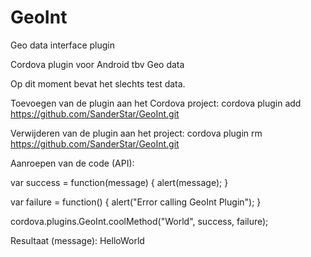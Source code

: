 # GeoInt
Geo data interface plugin

Cordova plugin voor Android tbv Geo data

Op dit moment bevat het slechts test data.

Toevoegen van de plugin aan het Cordova project:
cordova plugin add https://github.com/SanderStar/GeoInt.git

Verwijderen van de plugin aan het project:
cordova plugin rm https://github.com/SanderStar/GeoInt.git

Aanroepen van de code (API):

var success = function(message) {
    alert(message);
  }

  var failure = function() {
    alert("Error calling GeoInt Plugin");
  }

  cordova.plugins.GeoInt.coolMethod("World", success, failure);

Resultaat (message):
HelloWorld

